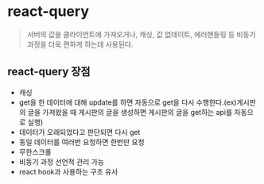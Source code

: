 # react-query
> 서버의 값을 클라이언트에 가져오거나, 캐싱, 값 없데이트, 에러핸들링 등 비동기 과정을 더욱 편하게 하는데 사용된다.

## react-query 장점
+ 캐싱
+ get을 한 데이터에 대해 update를 하면 자동으로 get을 다시 수행한다.(ex)게시판의 글을 가져왔을 때 게시판의 글을 생성하면 게시판의 글을 get하는 api를 자동으로 실행)
+ 데이터가 오래되었다고 판단되면 다시 get
+ 동일 데이터를 여러번 요청하면 한번만 요청
+ 무한스크롤
+ 비동기 과정 선언적 관리 가능
+ react hook과 사용하는 구조 유사
